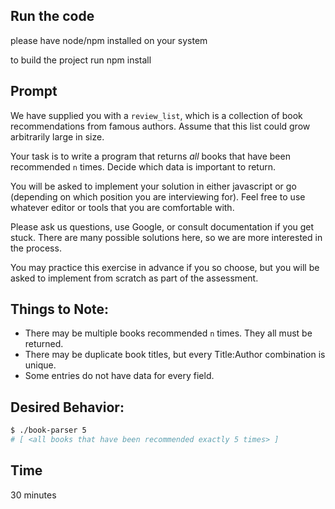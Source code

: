 ## Run the code
please have node/npm installed on your system

to build the project run npm install

## Prompt

We have supplied you with a `review_list`, which is a collection of book recommendations from famous authors. Assume that this list could grow arbitrarily large in size.

Your task is to write a program that returns *all* books that have been recommended `n` times. Decide which data is important to return.

You will be asked to implement your solution in either javascript or go (depending on which position you are interviewing for). Feel free to use whatever editor or tools that you are comfortable with.

Please ask us questions, use Google, or consult documentation if you get stuck. There are many possible solutions here, so we are more interested in the process.

You may practice this exercise in advance if you so choose, but you will be asked to implement from scratch as part of the assessment.

## Things to Note:
- There may be multiple books recommended `n` times. They all must be returned.
- There may be duplicate book titles, but every Title:Author combination is unique.
- Some entries do not have data for every field.

## Desired Behavior:
```bash
$ ./book-parser 5
# [ <all books that have been recommended exactly 5 times> ]
```

## Time

30 minutes
